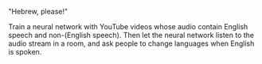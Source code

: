 "Hebrew, please!"

Train a neural network with YouTube videos whose audio contain English
speech and non-(English speech). Then let the neural network listen to
the audio stream in a room, and ask people to change languages when
English is spoken.
